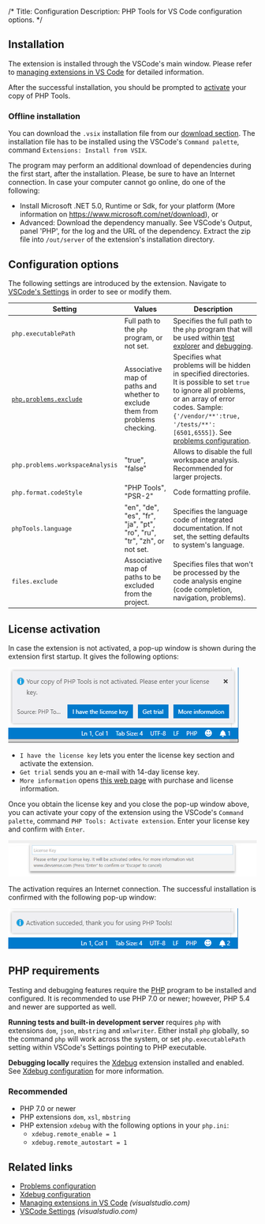 /*
Title: Configuration
Description: PHP Tools for VS Code configuration options.
*/

## Installation

The extension is installed through the VSCode's main window. Please refer to [managing extensions in VS Code](https://code.visualstudio.com/docs/editor/extension-gallery) for detailed information.

After the successful installation, you should be prompted to [activate](#license-activation) your copy of PHP Tools.

### Offline installation

You can download the `.vsix` installation file from our [download section](https://www.devsense.com/download#vscode). The installation file has to be installed using the VSCode's `Command palette`, command `Extensions: Install from VSIX`.

The program may perform an additional download of dependencies during the first start, after the installation. Please, be sure to have an Internet connection. In case your computer cannot go online, do one of the following:

- Install Microsoft .NET 5.0, Runtime or Sdk, for your platform (More information on https://www.microsoft.com/net/download), or
- Advanced: Download the dependency manually. See VSCode's Output, panel 'PHP', for the log and the URL of the dependency. Extract the zip file into `/out/server` of the extension's installation directory.

## Configuration options

The following settings are introduced by the extension. Navigate to [VSCode's Settings](https://code.visualstudio.com/docs/getstarted/settings) in order to see or modify them.

Setting | Values | Description
---     | ---    | ---
`php.executablePath` | Full path to the `php` program, or not set. | Specifies the full path to the `php` program that will be used within [test explorer](test-explorer) and [debugging](debug).
[`php.problems.exclude`](problems#configuration) | Associative map of paths and whether to exclude them from problems checking. | Specifies what problems will be hidden in specified directories. It is possible to set `true` to ignore all problems, or an array of error codes. Sample: `{'/vendor/**':true, '/tests/**':[6501,6555]}`. See [problems configuration](problems#configuration).
`php.problems.workspaceAnalysis` | "true", "false" | Allows to disable the full workspace analysis. Recommended for larger projects.
`php.format.codeStyle` | "PHP Tools", "PSR-2" | Code formatting profile.
`phpTools.language` | "en", "de", "es", "fr", "ja", "pt", "ro", "ru", "tr", "zh", or not set. | Specifies the language code of integrated documentation. If not set, the setting defaults to system's language.
`files.exclude` | Associative map of paths to be excluded from the project. | Specifies files that won't be processed by the code analysis engine (code completion, navigation, problems).

## License activation

In case the extension is not activated, a pop-up window is shown during the extension first startup. It gives the following options:

![Activate PHP Tools](imgs/activate-phptools-vscode.png)

- `I have the license key` lets you enter the license key section and activate the extension.
- `Get trial` sends you an e-mail with 14-day license key.
- `More information` opens [this web page](https://www.devsense.com/purchase) with purchase and license information.

Once you obtain the license key and you close the pop-up window above, you can activate your copy of the extension using the VSCode's `Command palette`, command `PHP Tools: Activate extension`. Enter your license key and confirm with `Enter`.

![Enter License Key](imgs/enter-license-key.png)

The activation requires an Internet connection. The successful installation is confirmed with the following pop-up window:

![Enter License Key](imgs/activation-succeeded-vscode.png)

## PHP requirements

Testing and debugging features require the [PHP](https://secure.php.net/) program to be installed and configured. It is recommended to use PHP 7.0 or newer; however, PHP 5.4 and newer are supported as well.

**Running tests and built-in development server** requires `php` with extensions `dom`, `json`, `mbstring` and `xmlwriter`. Either install `php` globally, so the command `php` will work across the system, or set `php.executablePath` setting within VSCode's Settings pointing to PHP executable.

**Debugging locally** requires the [Xdebug](https://xdebug.org/) extension installed and enabled. See [Xdebug configuration](debug/xdebug) for more information.

### Recommended

- PHP 7.0 or newer
- PHP extensions `dom`, `xsl`, `mbstring`
- PHP extension `xdebug` with the following options in your `php.ini`:
  - `xdebug.remote_enable = 1`
  - `xdebug.remote_autostart = 1`

## Related links

- [Problems configuration](problems#configuration)
- [Xdebug configuration](debug/xdebug)
- [Managing extensions in VS Code](https://code.visualstudio.com/docs/editor/extension-gallery) *(visualstudio.com)*
- [VSCode Settings](https://code.visualstudio.com/docs/getstarted/settings) *(visualstudio.com)*

